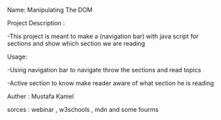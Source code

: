 Name: Manipulating The DOM

Project Description : 

  -This project is meant to make a (navigation bar) with java script for sections and show which section we are reading

Usage:

 -Using navigation bar to navigate throw the sections and read topics
 
 -Active section to know make reader aware of what section he is reading

Auther : Mustafa Kamel


sorces : webinar , w3schools , mdn and some fourms



